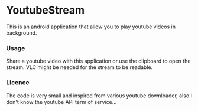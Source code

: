# YoutubeStream

This is an android application that allow you to play youtube videos in background.

### Usage

Share a youtube video with this application or use the clipboard to open the stream. VLC might be needed for the stream to be readable.

### Licence

The code is very small and inspired from various youtube downloader, also I don't know the youtube API term of service...
